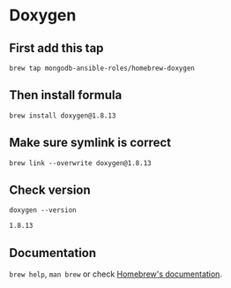 # Doxygen

## First add this tap
`brew tap mongodb-ansible-roles/homebrew-doxygen`

## Then install formula
`brew install doxygen@1.8.13`

## Make sure symlink is correct
`brew link --overwrite doxygen@1.8.13`

## Check version
`doxygen --version`
```
1.8.13
```

## Documentation

`brew help`, `man brew` or check [Homebrew's documentation](https://docs.brew.sh).
